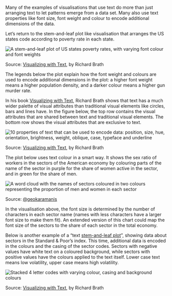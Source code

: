 Many of the examples of visualisations that use text do more than just arranging text to let patterns emerge from a data set. Many also use text properties like font size, font weight and colour to encode additional dimensions of the data.

Let’s return to the stem-and-leaf plot like visualisation that arranges the US states code according to poverty rate in each state.

<p class='center'>
<img src='Visualising%20text%2073ea05fcce1b4ee5939cd29821ddd468/us-poverty-rates-stem-leaf-extended.png' alt='A stem-and-leaf plot of US states poverty rates, with varying font colour and font weights' class='max-600' />
</p>

Source: [Visualizing with Text](https://richardbrath.wordpress.com/books-and-chapters-by-richard-brath/visualizing-with-text-book-companion-web-site/#:~:text=Visualizing%20with%20Text%20is%20a,simple%20labels%20through%20to%20documents.), by Richard Brath

The legends below the plot explain how the font weight and colours are used to encode additional dimensions in the plot: a higher font weight means a higher population density, and a darker colour means a higher gun murder rate.

In his book [Visualizing with Text](https://richardbrath.wordpress.com/books-and-chapters-by-richard-brath/visualizing-with-text-book-companion-web-site/#:~:text=Visualizing%20with%20Text%20is%20a,simple%20labels%20through%20to%20documents.), Richard Brath shows that text has a much wider palette of visual attributes than traditional visual elements like circles, bars and lines have. In the figure below, the top row contains the visual attributes that are shared between text and traditional visual elements. The bottom row shows the visual attributes that are exclusive to text.

![10 properties of text that can be used to encode data: position, size, hue, orientation, brightness, weight, oblique, case, typeface and underline](Visualising%20text%2073ea05fcce1b4ee5939cd29821ddd468/visual-attributes-text-brath.png)

Source: [Visualizing with Text](https://richardbrath.wordpress.com/books-and-chapters-by-richard-brath/visualizing-with-text-book-companion-web-site/#:~:text=Visualizing%20with%20Text%20is%20a,simple%20labels%20through%20to%20documents.), by Richard Brath

The plot below uses text colour in a smart way. It shows the sex ratio of workers in the sectors of the American economy by colouring parts of the name of the sector in purple for the share of women active in the sector, and in green for the share of men.

![A word cloud with the names of sectors coloured in two colours representing the proportion of men and women in each sector](Visualising%20text%2073ea05fcce1b4ee5939cd29821ddd468/font-size-color-karamanis.png)

Source: [@geokaramanis](https://twitter.com/geokaramanis/status/1365295603975135238)

In the visualisation above, the font size is determined by the number of characters in each sector name (names with less characters have a larger font size to make them fit). An extended version of this chart could map the font size of the sectors to the share of each sector in the total economy.

Below is another example of a “text <span class='internal-link'>[stem-and-leaf plot](visualising-with-text-stem-and-leaf-plots)</span>”, showing data about sectors in the Standard & Poor’s index. This time, additional data is encoded in the colours and the casing of the sector codes. Sectors with negative values have white text on a coloured background, while sectors with positive values have the colours applied to the text itself. Lower case text means low volatility, upper case means high volatility.

![Stacked 4 letter codes with varying colour, casing and background colours](Visualising%20text%2073ea05fcce1b4ee5939cd29821ddd468/another-stem-leaf-brath.png)

Source: [Visualizing with Text](https://richardbrath.wordpress.com/books-and-chapters-by-richard-brath/visualizing-with-text-book-companion-web-site/#:~:text=Visualizing%20with%20Text%20is%20a,simple%20labels%20through%20to%20documents.), by Richard Brath